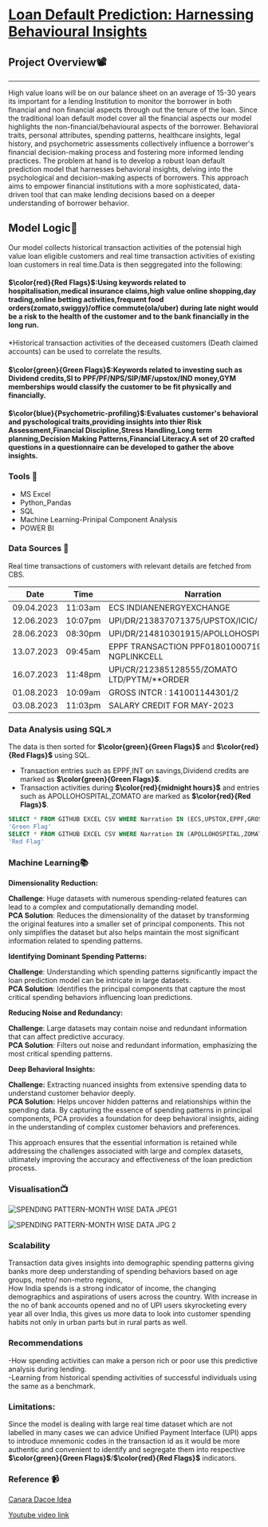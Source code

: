 # [Loan Default Prediction: Harnessing Behavioural Insights](#loan-default-prediction-harnessing-behavioural-insights)
 
## Project Overview📽️
---
High value loans will be on our balance sheet on an average of 15-30 years its important for a lending Institution to monitor the borrower in both financial and non financial aspects through out the tenure of the loan. Since the traditional loan default model cover all the financial aspects our model highlights the non-financial/behavioural aspects of the borrower.
Behavioral traits, personal attributes, spending patterns, healthcare insights, legal history, and psychometric assessments collectively influence  a borrower's financial decision-making process and fostering more informed lending practices.
The problem at hand is to develop a robust loan default prediction model that harnesses behavioral insights, delving into the psychological and decision-making aspects of borrowers.
This approach aims to empower financial institutions with a more sophisticated, data-driven tool that can make lending decisions based on a deeper understanding of borrower behavior.

## Model Logic🧠
Our model collects historical transaction activities of the potensial high value loan eligible customers and real time transaction activities of existing loan customers in real time.Data is then seggregated into the following:                     
#### **$\color{red}{Red Flags}$**:Using keywords related to hospitalisation,medical insurance claims,high value online shopping,day trading,online betting activities,frequent food orders(zomato,swiggy)/office commute(ola/uber) during late night would be a risk to the health of the customer and to the bank financially in the long run.
*Historical transaction activities of the deceased customers (Death claimed accounts) can be used to correlate the results.
#### **$\color{green}{Green Flags}$**:Keywords related to investing such as Dividend credits,SI to PPF/PF/NPS/SIP/MF/upstox/IND money,GYM memberships would classify the customer to be fit physically and financially. 
#### **$\color{blue}{Psychometric-profiling}$**:Evaluates customer's behavioral and pyschological traits,providing insights into thier Risk Assessment,Financial Discipline,Stress Handling,Long term planning,Decision Making Patterns,Financial Literacy.A set of 20 crafted questions in a questionnaire can be developed to gather the above insights.


### Tools 🧰
- MS Excel
- Python_Pandas
- SQL
- Machine Learning-Prinipal Component Analysis
- POWER BI

### Data Sources 📂
Real time transactions of customers with relevant details are fetched from CBS. 

|Date      |Time   |Narration                                   |Amount |    
|----------|-------|--------------------------------------------|-------|
|09.04.2023|11:03am|ECS INDIANENERGYEXCHANGE                    |350/-  |    
|12.06.2023|10:07pm|UPI/DR/213837071375/UPSTOX/ICIC/            |2000/- |    
|28.06.2023|08:30pm|UPI/DR/214810301915/APOLLOHOSPITALWHIT/     |6700/- |
|13.07.2023|09:45am|EPPF TRANSACTION PPF01801000719 NGPLINKCELL |10000/-|
|16.07.2023|11:48pm|UPI/CR/212385128555/ZOMATO LTD/PYTM/**ORDER |356/-  |
|01.08.2023|10:09am|GROSS INTCR : 141001144301/2                |1718/- |
|03.08.2023|11:03pm|SALARY CREDIT FOR MAY-2023                  |56783/-| 


### Data Analysis using SQL↗️
The data is then sorted for **$\color{green}{Green Flags}$** and **$\color{red}{Red Flags}$** using SQL.    
- Transaction entries such as EPPF,INT on savings,Dividend credits are marked as  **$\color{green}{Green Flags}$**.  
- Transaction activities during **$\color{red}{midnight hours}$** and entries such as APOLLOHOSPITAL,ZOMATO are marked as **$\color{red}{Red Flags}$**. 

```sql
SELECT * FROM GITHUB EXCEL CSV WHERE Narration IN (ECS,UPSTOX,EPPF,GROSS INTCR);RETURN
'Green Flag'
SELECT * FROM GITHUB EXCEL CSV WHERE Narration IN (APOLLOHOSPITAL,ZOMATO);RETURN
'Red Flag'
```

### Machine Learning📚
**Dimensionality Reduction:**

**Challenge**: Huge datasets with numerous spending-related features can lead to a complex and computationally demanding model.                         
**PCA Solution**: Reduces the dimensionality of the dataset by transforming the original features into a smaller set of  principal components. This not only simplifies the dataset but also helps maintain the most significant information related to spending patterns.

**Identifying Dominant Spending Patterns:**

**Challenge**: Understanding which spending patterns significantly impact the loan prediction model can be intricate in large datasets.                                
**PCA Solution**: Identifies the principal components that capture the most critical spending behaviors influencing loan predictions.

**Reducing Noise and Redundancy:**

**Challenge**: Large datasets may contain noise and redundant information that can affect predictive accuracy.          
**PCA Solution**: Filters out noise and redundant information, emphasizing the most critical spending patterns. 


**Deep Behavioral Insights:**

**Challenge:** Extracting nuanced insights from extensive spending data to understand customer behavior deeply.       
**PCA Solution:** Helps uncover hidden patterns and relationships within the spending data. By capturing the essence of spending patterns in principal components, PCA provides a foundation for deep behavioral insights, aiding in the understanding of complex customer behaviors and preferences.

 This approach ensures that the essential information is retained while addressing the challenges associated with large and complex datasets, ultimately improving the accuracy and effectiveness of the loan prediction process.

### Visualisation📺
![SPENDING PATTERN-MONTH WISE DATA JPEG1](https://github.com/sagarhkh/sagarsql/assets/81975233/6b7087e7-5a3c-45bb-97cb-90d39fa8154a)

 ![SPENDING PATTERN-MONTH WISE DATA JPG 2](https://github.com/sagarhkh/sagarsql/assets/81975233/a377b770-ffaf-4700-aa1f-8549d17e5e90)



### Scalability
Transaction data gives insights into demographic spending patterns giving banks more deep understanding of spending behaviors based on age groups, metro/ non-metro regions,  
How India spends is a strong indicator of income, the changing demographics and aspirations of users across the country.
With increase in the no of bank accounts opened and no of UPI users skyrocketing every year all over India, this gives us more data to look into customer spending habits not only in urban parts but in rural parts as well.



### Recommendations
-How spending activities can make a person rich or poor use this predictive analysis during lending.  
-Learning from historical spending activities of successful individuals using the same as a benchmark.



### Limitations:
Since the model is dealing with large real time dataset which are not labelled in many cases we can advice Unified Payment Interface (UPI) apps to introduce mnemonic codes in the transaction id as it would be more authentic and  convenient to identify and segregate them into respective  **$\color{green}{Green Flags}$**/**$\color{red}{Red Flags}$** indicators.   

### Reference 📹
[Canara Dacoe Idea](https://canara-dacoethon.hackerearth.com/challenges/hackathon/canara-dacoe-thon/dashboard/8cdb5f3/idea/published/loan-default-prediction-harnessing-non-financial-insights/)

[Youtube video link](https://youtu.be/NczwkNBXV0E?si=jPU5I9YjIVEKWsn9)

